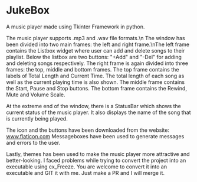 # JukeBox
A music player made using Tkinter Framework in python.

The music player supports .mp3 and .wav file formats.\n 
The window has been divided into two main frames: the left and right frame.\nThe left frame contains the Listbox widget where user can add
and delete songs to their playlist. Below the listbox are two buttons: "+Add" and "-Del" for adding and deleting songs respectively.
The right frame is again divided into three frames: the top, middle and bottom frames.
The top frame contains the labels of Total Length and Current Time. The total length of each song as well as the current playing time is also shown. 
The middle frame contains the Start, Pause and Stop buttons.
The bottom frame contains the Rewind, Mute and Volume Scale.

At the extreme end of the window, there is a StatusBar which shows the current status of the music player. It also displays the name of the song that is currently being played.

The icon and the buttons have been downloaded from the website: www.flaticon.com
Messageboxes have been used to generate messages and errors to the user.
 
Lastly, themes has been used to make the music player more attractive and better-looking.
I faced problems while trying to convert the project into an executable using cx_Freeze. You are welcome to convert it into an executable and GIT it with me. Just make a PR and I will merge it.
